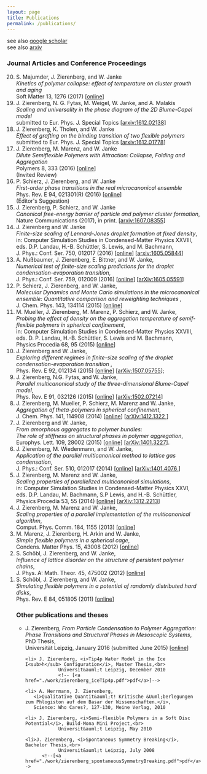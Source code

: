 ```yaml
---
layout: page
title: Publications
permalink: /publications/
---
```


see also <a href="https://scholar.google.de/citations?user=qbTyWP4AAAAJ&hl=de&oi=ao">google scholar</a><br>
see also <a href="https://arxiv.org/a/zierenberg_j_1.html">arxiv</a><br>
<h3>Journal Articles and Conference Proceedings</h3>
<ol reversed>
  <li> S. Majumder, J. Zierenberg, and W. Janke <br>
       <i>Kinetics of polymer collapse: effect of temperature on cluster growth and aging</i><br> 
       Soft Matter 13, 1276 (2017)
       [<a href="http://pubs.rsc.org/en/content/articlehtml/2017/sm/c6sm02197b">online</a>]
  <li> J. Zierenberg, N. G. Fytas, M. Weigel, W. Janke, and A. Malakis<br>
       <i>  Scaling and universality in the phase diagram of the 2D Blume-Capel model</i><br>
       submitted to Eur. Phys. J. Special Topics
       [<a href="https://arxiv.org/abs/1612.02138">arxiv:1612.02138</a>]
  <li> J. Zierenberg, K. Tholen, and W. Janke<br>
       <i> Effect of grafting on the binding transition of two flexible polymers</i><br>
       submitted to Eur. Phys. J. Special Topics
       [<a href="https://arxiv.org/abs/1612.01778">arxiv:1612.01778</a>]
  <li> J. Zierenberg, M. Marenz, and W. Janke<br>
       <i>Dilute Semiflexible Polymers with Attraction: Collapse, Folding and Aggregation</i><br>
       Polymers 8, 333 (2016)
       [<a href="http://www.mdpi.com/2073-4360/8/9/333">online</a>]<br>
       (Invited Review)
  <li> P. Schierz, J. Zierenberg, and W. Janke <br>
       <i>First-order phase transitions in the real microcanonical ensemble</i><br>
       Phys. Rev. E 94, 021301(R) (2016) 
       [<a href="http://journals.aps.org/pre/abstract/10.1103/PhysRevE.94.021301">online</a>]<br> 
       (Editor's Suggestion)
  <li> J. Zierenberg, P. Schierz, and W. Janke <br>
       <i>Canonical free-energy barrier of particle and polymer cluster formation</i>, <br>
       Nature Communications (2017), in print. 
       [<a href="http://arxiv.org/abs/1607.08355">arxiv:1607.08355</a>]
  <li> J. Zierenberg and W. Janke <br>
       <i>Finite-size scaling of Lennard-Jones droplet formation at fixed density</i>,<br>
       in: Computer Simulation Studies in Condensed-Matter Physics XXVIII, eds. D.P. Landau, H.-B. Schüttler, S. Lewis, and M. Bachmann,<br>
       J. Phys.: Conf. Ser. 750, 012017 (2016) 
       [<a href="http://iopscience.iop.org/article/10.1088/1742-6596/750/1/012017">online</a>]
       [<a href="http://arxiv.org/abs/1605.05844">arxiv:1605.05844</a>]
  <li> A. Nußbaumer, J. Zierenberg, E. Bittner, and W. Janke, <br>
       <i>Numerical test of finite-size scaling predictions for the droplet condensation-evaporation transition</i>, <br>
       J. Phys.: Conf. Ser. 759, 012009 (2016)
       [<a href="http://iopscience.iop.org/article/10.1088/1742-6596/759/1/012009">online</a>]
       [<a href="http://arxiv.org/abs/1605.05591">arXiv:1605.05591</a>]
  <li> P. Schierz, J. Zierenberg, and W. Janke,<br>
       <i> Molecular Dynamics and Monte Carlo simulations in the microcanonical ensemble: Quantitative comparison and reweighting techniques </i>,<br>
       J. Chem. Phys. 143, 134114 (2015)
       [<a href="http://scitation.aip.org/content/aip/journal/jcp/143/13/10.1063/1.4931484">online</a>] <br>
  <li> M. Mueller, J. Zierenberg, M. Marenz, P. Schierz, and W. Janke,<br>
       <i> Probing the effect of density on the aggregation temperature of semif-flexible polymers in spherical confinement</i>,<br>
       in: Computer Simulation Studies in Condensed-Matter Physics XXVIII, eds. D. P. Landau, H.-B. Schüttler, S. Lewis and M. Bachmann, <br> 
       Physics Procedia 68, 95 (2015)
       [<a href="http://www.sciencedirect.com/science/article/pii/S1875389215007257">online</a>]
  <li> J. Zierenberg and W. Janke, <br>
       <i> Exploring different regimes in finite-size scaling of the droplet condensation-evaporation transition  </i>,<br>
       Phys. Rev. E 92, 012134 (2015) 
       [<a href="http://journals.aps.org/pre/abstract/10.1103/PhysRevE.92.012134">online</a>] 
       [<a href="http://arxiv.org/abs/1507.05755">arXiv:1507.05755</a>];<br>
  <li> J. Zierenberg, N.G. Fytas, and W. Janke, <br>
       <i>Parallel multicanonical study of the three-dimensional Blume-Capel model</i>,<br>
       Phys. Rev. E 91, 032126 (2015) 
       [<a href="http://journals.aps.org/pre/abstract/10.1103/PhysRevE.91.032126">online</a>] 
       [<a href="http://arxiv.org/abs/1502.07214">arXiv:1502.07214</a>]<br>
  <li> J. Zierenberg, M. Mueller, P. Schierz, M. Marenz and W. Janke, <br>
       <i>Aggregation of theta-polymers in spherical confinement</i>,<br>
       J. Chem. Phys. 141, 114908 (2014) 
       [<a href="http://scitation.aip.org/content/aip/journal/jcp/141/11/10.1063/1.4893307">online</a>]
       [<a href="http://arxiv.org/abs/1412.1322">arXiv:1412.1322 </a>]<br>
  <li> J. Zierenberg and W. Janke, <br>
       <i>From amorphous aggregates to polymer bundles:<br> The role of stiffness on structural phases in polymer aggregation</i>,<br>
       Europhys. Lett. 109, 28002 (2015) 
       [<a href="http://iopscience.iop.org/0295-5075/109/2/28002/">online</a>]
       [<a href="http://arxiv.org/abs/1401.3227">arXiv:1401.3227</a>].
  <li> J. Zierenberg, M. Wiedenmann, and W. Janke,<br>
       <i>Application of the parallel multicanonical method to lattice gas condensation</i>,<br>
       J. Phys.: Conf. Ser. 510, 012017 (2014)
       [<a href="http://dx.doi.org/10.1088/1742-6596/510/1/012017">online</a>] 
       [<a href="http://arxiv.org/abs/1401.4076">arXiv:1401.4076 </a>]<br>
  <li> J. Zierenberg, M. Marenz and W. Janke,<br>
       <i> Scaling properties of parallelized multicanonical simulations</i>,<br>
       in: Computer Simulation Studies in Condensed-Matter Physics XXVI, eds. D.P. Landau, M. Bachmann, S.P Lewis, and H.-B. Schüttler, <br>
       Physics Procedia 53, 55 (2014)
       [<a href="http://www.sciencedirect.com/science/article/pii/S1875389214000376">online</a>]
       [<a href="http://arxiv.org/abs/1312.2213">arXiv:1312.2213</a>]
       
  <li> J. Zierenberg, M. Marenz and W. Janke,<br>
       <i>Scaling properties of a parallel implementation of the multicanonical algorithm</i>,<br>
       Comput. Phys. Comm. 184, 1155 (2013) 
       [<a href="http://www.sciencedirect.com/science/article/pii/S001046551200402X">online</a>]
  
  <li> M. Marenz, J. Zierenberg, H. Arkin and W. Janke, <br>
       <i>Simple flexible polymers in a spherical cage</i>,<br>
       Condens. Matter Phys. 15, 43008 (2012)
       [<a href="http://arxiv.org/abs/1212.6144">online</a>]

  <li> S. Schöbl, J. Zierenberg, and W. Janke,<br>
       <i>Influence of lattice disorder on the structure of persistent polymer chains</i>,<br>
       J. Phys. A: Math. Theor. 45, 475002 (2012)
       [<a href="http://iopscience.iop.org/1751-8121/45/47/475002">online</a>]
                
  <li> S. Schöbl, J. Zierenberg, and W. Janke,<br>
       <i>Simulating flexible polymers in a potential of randomly distributed hard disks</i>,<br>
       Phys. Rev. E 84, 051805 (2011)
       [<a href="http://pre.aps.org/abstract/PRE/v84/i5/e051805">online</a>]
<!--</ol>-->

<h3>Other publications and theses</h3>
<ul>
  <li> J. Zierenberg, <i>From Particle Condensation to Polymer Aggregation: Phase Transitions and Structural Phases in Mesoscopic Systems</i>, PhD Thesis,<br>
                Universit&auml;t Leipzig, January 2016 (submitted June 2015)
                [<a href="http://nbn-resolving.de/urn:nbn:de:bsz:15-qucosa-197255">online</a>] 
                <!--[<a href="./work/zierenberg_phd.pdf">pdf</a>]-->
                      
	<li> J. Zierenberg, <i>Tip4p Water Model in the Ice I<sub>h</sub> Configuration</i>, Master Thesis,<br>
                Universit&auml;t Leipzig, December 2010
                <!-- [<a href="./work/zierenberg_iceTip4p.pdf">pdf</a>]-->

	<li> A. Herrmann, J. Zierenberg,
	   <i>Qualitative Quantit&auml;t! Kritische &Uuml;berlegungen zum Phlogiston auf dem Basar der Wissenschaften.</i>, 
	   Science: Who Cares?, 127-130, Meine Verlag, 2010

	<li> J. Zierenberg, <i>Semi-flexible Polymers in a Soft Disc Potential</i>, Build-Mona Mini Project,<br>
                Universit&auml;t Leipzig, May 2010

	<li>J. Zierenberg, <i>Spontaneous Symmetry Breaking</i>, Bachelor Thesis,<br>
                Universit&auml;t Leipzig, July 2008
          <!--[<a href="./work/zierenberg_spontaneousSymmetryBreaking.pdf">pdf</a>]-->
<!--</ul>-->
